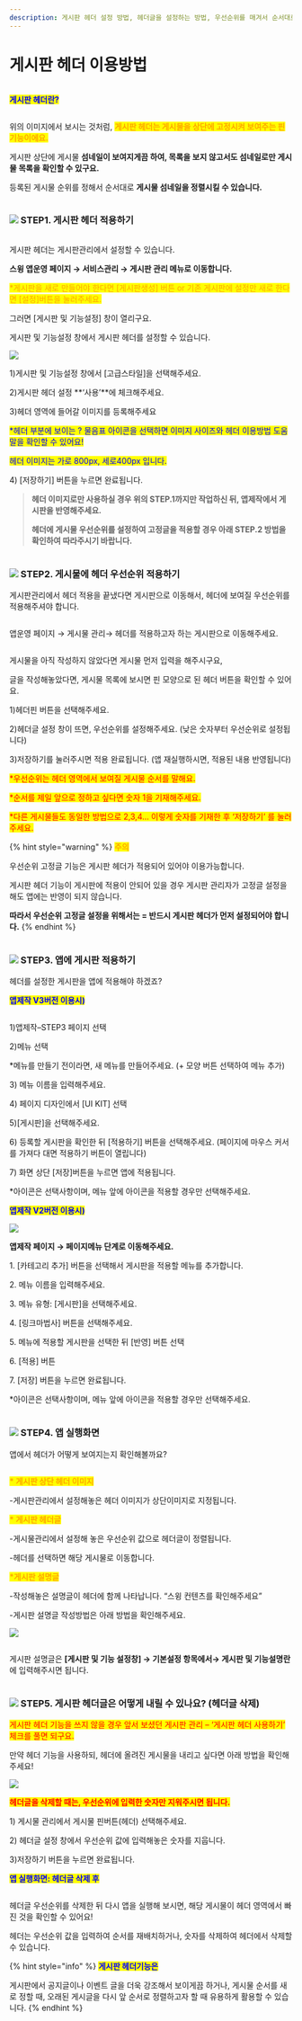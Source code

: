 ```yaml
---
description: 게시판 헤더 설정 방법, 헤더글을 설정하는 방법, 우선순위를 매겨서 순서대로 정렬하는 방법
---
```


# 게시판 헤더 이용방법

<figure><img src="../../../.gitbook/assets/구분선 (1) (1).PNG" alt=""><figcaption></figcaption></figure>

<mark style="color:blue;">**게시판 헤더란?**</mark>

<div align="left">

<img src="https://wp.swing2app.co.kr/wp-content/uploads/2019/01/%ED%97%A4%EB%8D%947.png" alt="">

</div>

위의 이미지에서 보시는 것처럼, <mark style="color:orange;">**게시판 헤더는 게시물을 상단에 고정시켜 보여주는 핀 기능이에요.**</mark>

게시판 상단에 게시물 **섬네일이 보여지게끔 하여, 목록을 보지 않고서도 섬네일로만 게시물 목록을 확인할 수 있구요.**

등록된 게시물 순위를 정해서 순서대로 **게시물 섬네일을 정렬시킬 수 있습니다.**

<figure><img src="../../../.gitbook/assets/구분선 (1) (1).PNG" alt=""><figcaption></figcaption></figure>

### ![](https://wp.swing2app.co.kr/wp-content/uploads/2018/09/%EB%8B%A8%EB%9D%BD1-1.png) STEP1. 게시판 헤더 적용하기

<div align="left">

<img src="https://wp.swing2app.co.kr/wp-content/uploads/2019/01/%EA%B2%8C%EC%8B%9C%ED%8C%90%ED%97%A4%EB%8D%94NEW1.png" alt="">

</div>

게시판 헤더는 게시판관리에서 설정할 수 있습니다.

**스윙 앱운영 페이지 → 서비스관리 → 게시판 관리 메뉴로 이동합니다.**

<mark style="color:orange;">\*게시판을 새로 만들어야 한다면 \[게시판생성] 버튼 or 기존 게시판에 설정만 새로 한다면 \[설정]버튼을 눌러주세요.</mark>

그러면 \[게시판 및 기능설정] 창이 열리구요.

게시판 및 기능설정 창에서 게시판 헤더를 설정할 수 있습니다.



![](https://wp.swing2app.co.kr/wp-content/uploads/2019/01/%EA%B2%8C%EC%8B%9C%ED%8C%90%ED%97%A4%EB%8D%94NEW2.png)

1\)게시판 및 기능설정 창에서 \[고급스타일]을 선택해주세요.

2\)게시판 헤더 설정 **‘사용’**에 체크해주세요.

3\)헤더 영역에 들어갈 이미지를 등록해주세요

<mark style="color:blue;">\*헤더 부분에 보이는 ? 물음표 아이콘을 선택하면 이미지 사이즈와 헤더 이용방법 도움말을 확인할 수 있어요!</mark>

<mark style="color:blue;">헤더 이미지는 가로 800px, 세로400px 입니다.</mark>

4\) \[저장하기] 버튼을 누르면 완료됩니다.



> **헤더 이미지로만 사용하실 경우 위의 STEP.1까지만 작업하신 뒤, 앱제작에서 게시판을 반영해주세요.**
>
> **헤더에 게시물 우선순위를 설정하여 고정글을 적용할 경우 아래  STEP.2 방법을 확인하여 따라주시기 바랍니다.**

<figure><img src="../../../.gitbook/assets/구분선 (1) (1).PNG" alt=""><figcaption></figcaption></figure>

### ![](https://wp.swing2app.co.kr/wp-content/uploads/2018/09/%EB%8B%A8%EB%9D%BD1-1.png) STEP2. 게시물에 헤더 우선순위 적용하기

게시판관리에서 헤더 적용을 끝냈다면 게시판으로 이동해서, 헤더에 보여질 우선순위를 적용해주셔야 합니다.

<div align="left">

<img src="https://wp.swing2app.co.kr/wp-content/uploads/2019/01/%EA%B2%8C%EC%8B%9C%ED%8C%90%ED%97%A4%EB%8D%94NEW3.png" alt="">

</div>

앱운영 페이지 → 게시물 관리→ 헤더를 적용하고자 하는 게시판으로 이동해주세요.



<div align="left">

<img src="https://wp.swing2app.co.kr/wp-content/uploads/2019/01/%ED%97%A4%EB%8D%945.png" alt="">

</div>

게시물을 아직 작성하지 않았다면 게시물 먼저 입력을 해주시구요,

글을 작성해놓았다면, 게시물 목록에 보시면 핀 모양으로 된 헤더 버튼을 확인할 수 있어요.

1\)헤더핀 버튼을 선택해주세요.

2\)헤더글 설정 창이 뜨면, 우선순위를 설정해주세요. (낮은 숫자부터 우선순위로 설정됩니다)

3\)저장하기를 눌러주시면 적용 완료됩니다. (앱 재실행하시면, 적용된 내용 반영됩니다)

<mark style="color:red;">\*우선순위는 헤더 영역에서 보여질 게시물 순서를 말해요.</mark>

<mark style="color:red;">\*순서를 제일 앞으로 정하고 싶다면 숫자 1을 기재해주세요.</mark>

<mark style="color:red;">\*다른 게시물들도 동일한 방법으로 2,3,4… 이렇게 숫자를 기재한 후 ‘저장하기’ 를 눌러주세요.</mark>

{% hint style="warning" %}
<mark style="color:orange;">**주의**</mark>

우선순위 고정글 기능은 게시판 헤더가 적용되어 있어야 이용가능합니다.

게시판 헤더 기능이 게시판에 적용이 안되어 있을 경우 게시판 관리자가 고정글 설정을 해도 앱에는 반영이 되지 않습니다.

**따라서 우선순위 고정글 설정을 위해서는 = 반드시 게시판 헤더가 먼저 설정되어야 합니다.**
{% endhint %}



<figure><img src="../../../.gitbook/assets/구분선 (1) (1).PNG" alt=""><figcaption></figcaption></figure>

### ![](https://wp.swing2app.co.kr/wp-content/uploads/2018/09/%EB%8B%A8%EB%9D%BD1-1.png) STEP3. 앱에 게시판 적용하기&#x20;

헤더를 설정한 게시판을 앱에 적용해야 하겠죠?



<mark style="color:blue;">**앱제작 V3버전 이용시)**</mark>

<figure><img src="../../../.gitbook/assets/게시판 (1) (1).png" alt=""><figcaption></figcaption></figure>

1\)앱제작–STEP3 페이지 선택

2\)메뉴 선택

\*메뉴를 만들기 전이라면, 새 메뉴를 만들어주세요. (+ 모양 버튼 선택하여 메뉴 추가)

3\) 메뉴 이름을 입력해주세요.

4\) 페이지 디자인에서 \[UI KIT] 선택

5\)\[게시판]을 선택해주세요.

6\) 등록할 게시판을 확인한 뒤 \[적용하기] 버튼을 선택해주세요. (페이지에 마우스 커서를 가져다 대면 적용하기 버튼이 열립니다)

7\) 화면 상단 \[저장]버튼을 누르면 앱에 적용됩니다.

\*아이콘은 선택사항이며, 메뉴 앞에 아이콘을 적용할 경우만 선택해주세요.



<mark style="color:blue;">**앱제작 V2버전 이용시)**</mark>

![](https://wp.swing2app.co.kr/wp-content/uploads/2019/01/%EA%B2%8C%EC%8B%9C%ED%8C%90%ED%97%A4%EB%8D%94NEW5.png)

**앱제작 페이지 → 페이지메뉴 단계로 이동해주세요.**

1\. \[카테고리 추가] 버튼을 선택해서 게시판을 적용할 메뉴를 추가합니다.

2\. 메뉴 이름을 입력해주세요.

3\. 메뉴 유형: \[게시판]을 선택해주세요.

4\. \[링크마법사] 버튼을 선택해주세요.

5\. 메뉴에 적용할 게시판을 선택한 뒤 \[반영] 버튼 선택

6\. \[적용] 버튼

7\. \[저장] 버튼을 누르면 완료됩니다.

\*아이콘은 선택사항이며, 메뉴 앞에 아이콘을 적용할 경우만 선택해주세요.

<figure><img src="../../../.gitbook/assets/구분선 (1) (1).PNG" alt=""><figcaption></figcaption></figure>

### ![](https://wp.swing2app.co.kr/wp-content/uploads/2018/09/%EB%8B%A8%EB%9D%BD1-1.png) STEP4. 앱 실행화면

앱에서 헤더가 어떻게 보여지는지 확인해볼까요?

<div align="left">

<img src="https://wp.swing2app.co.kr/wp-content/uploads/2019/01/%ED%97%A4%EB%8D%947-1.png" alt="">

</div>

<mark style="color:orange;">**\* 게시판 상단 헤더 이미지**</mark>

\-게시판관리에서 설정해놓은 헤더 이미지가 상단이미지로 지정됩니다.

<mark style="color:orange;">**\* 게시판 헤더글**</mark>

\-게시물관리에서 설정해 놓은 우선순위 값으로 헤더글이 정렬됩니다.

\-헤더를 선택하면 해당 게시물로 이동합니다.

<mark style="color:orange;">**\*게시판 설명글**</mark>

\-작성해놓은 설명글이 헤더에 함께 나타납니다. “스윙 컨텐츠를 확인해주세요”

\-게시판 설명글 작성방법은 아래 방법을 확인해주세요.

![](https://wp.swing2app.co.kr/wp-content/uploads/2018/09/%ED%99%94%EC%82%B4%ED%91%9C-4.png)

<div align="left">

<img src="https://wp.swing2app.co.kr/wp-content/uploads/2019/01/%EA%B2%8C%EC%8B%9C%ED%8C%90%ED%97%A4%EB%8D%94NEW4.png" alt="">

</div>

게시판 설명글은 **\[게시판 및 기능 설정창] → 기본설정 항목에서→ 게시판 및 기능설명란**에 입력해주시면 됩니다.

<figure><img src="../../../.gitbook/assets/구분선 (1) (1).PNG" alt=""><figcaption></figcaption></figure>

### ![](https://wp.swing2app.co.kr/wp-content/uploads/2018/09/%EB%8B%A8%EB%9D%BD1-1.png) STEP5. 게시판 헤더글은 어떻게 내릴 수 있나요? (헤더글 삭제)

<mark style="color:red;">게시판 헤더 기능을 쓰지 않을 경우 앞서 보셨던 게시판 관리 – ‘게시판 헤더 사용하기’ 체크를 풀면 되구요.</mark>

만약 헤더 기능을 사용하되, 헤더에 올려진 게시물을 내리고 싶다면 아래 방법을 확인해주세요!

![](https://wp.swing2app.co.kr/wp-content/uploads/2019/01/%ED%97%A4%EB%8D%946.png)

<mark style="color:red;">**헤더글을 삭제할 때는, 우선순위에 입력한 숫자만 지워주시면 됩니다.**</mark>

1\) 게시물 관리에서 게시물 핀버튼(헤더) 선택해주세요.

2\) 헤더글 설정 창에서 우선순위 값에 입력해놓은 숫자를 지웁니다.

3\)저장하기 버튼을 누르면 완료됩니다.



<mark style="color:blue;">**앱 실행화면: 헤더글 삭제 후**</mark>

<div align="left">

<img src="https://wp.swing2app.co.kr/wp-content/uploads/2019/01/%ED%97%A4%EB%8D%948.png" alt="">

</div>

헤더글 우선순위를 삭제한 뒤 다시 앱을 실행해 보시면, 해당 게시물이 헤더 영역에서 빠진 것을 확인할 수 있어요!

헤더는 우선순위 값을 입력하여 순서를 재배치하거나, 숫자를 삭제하여 헤더에서 삭제할 수 있습니다.

{% hint style="info" %}
<mark style="color:blue;">**게시판 헤더기능은**</mark>

게시판에서 공지글이나 이벤트 글을 더욱 강조해서 보이게끔 하거나, 게시물 순서를 새로 정할 때, 오래된 게시글을 다시 앞 순서로 정렬하고자 할 때 유용하게 활용할 수 있습니다.&#x20;
{% endhint %}

